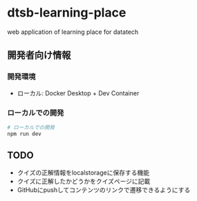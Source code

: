 # dtsb-learning-place
web application of learning place for datatech

## 開発者向け情報

### 開発環境

- ローカル: Docker Desktop + Dev Container

### ローカルでの開発

```bash
# ローカルでの開発
npm run dev
```

## TODO

- クイズの正解情報をlocalstorageに保存する機能
- クイズに正解したかどうかをクイズページに記載
- GitHubにpushしてコンテンツのリンクで遷移できるようにする
